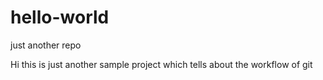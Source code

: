 # hello-world
just another repo

Hi this is just another sample project which tells about the workflow of git
